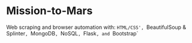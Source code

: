 # Mission-to-Mars
Web scraping and browser automation with: `HTML/CSS', `BeautifulSoup &amp; Splinter`, `MongoDB`, `NoSQL`, `Flask`, and `Bootstrap`
